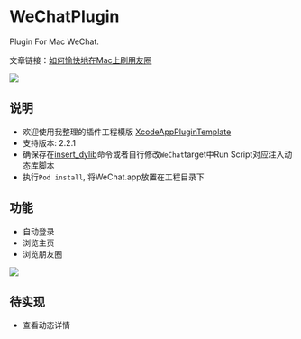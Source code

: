 # WeChatPlugin
Plugin For Mac WeChat.

文章链接：[如何愉快地在Mac上刷朋友圈](http://alayshchen.github.io/2017/03/07/如何愉快地在Mac上刷朋友圈/)

![](http://ofg6kncyv.bkt.clouddn.com/WeChat_logo_icon.png)

## 说明
* 欢迎使用我整理的插件工程模版 [XcodeAppPluginTemplate](https://github.com/AlayshChen/XcodeAppPluginTemplate)
* 支持版本: 2.2.1
* 确保存在[insert_dylib](https://github.com/Tyilo/insert_dylib)命令或者自行修改`WeChat`target中Run Script对应注入动态库脚本
* 执行`Pod install`, 将WeChat.app放置在工程目录下

## 功能
* 自动登录
* 浏览主页
* 浏览朋友圈

![](http://alayshchen.github.io/images/201703260.png)

## 待实现
* 查看动态详情
